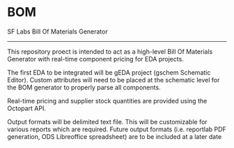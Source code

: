 BOM
===

SF Labs Bill Of Materials Generator

-------------------
This repository proect is intended to act as a high-level Bill Of Materials Generator with real-time component pricing
for EDA projects.  

The first EDA to be integrated will be gEDA project (gschem Schematic Editor).  Custom attributes will need to be placed
at the schematic level for the BOM generator to properly parse all components.

Real-time pricing and supplier stock quantities are provided using the Octopart API.

Output formats will be delimited text file.  This will be customizable for various reports which are required.
Future output formats (i.e. reportlab PDF generation, ODS Libreoffice spreadsheet) are to be included at a later date